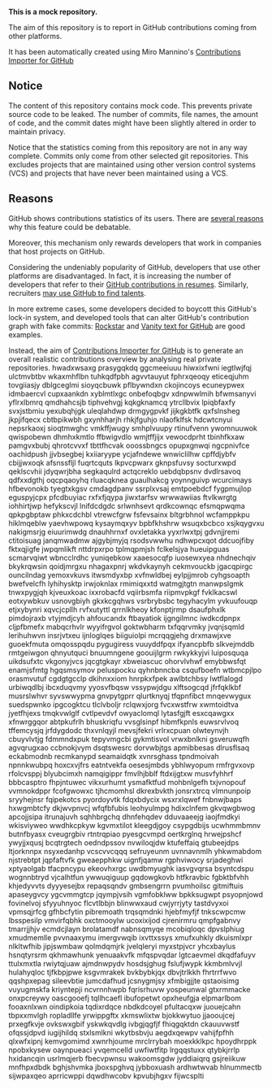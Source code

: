 **This is a mock repository.** 

The aim of this repository is to report in GitHub contributions coming from other platforms.

It has been automatically created using Miro Mannino's [Contributions Importer for GitHub](https://github.com/miromannino/contributions-importer-for-github)

## Notice

The content of this repository contains mock code. This prevents private source code to be leaked. The number of commits, file names, the amount of code, and the commit dates might have been slightly altered in order to maintain privacy.

Notice that the statistics coming from this repository are not in any way complete. Commits only come from other selected git repositories. This excludes projects that are maintained using other version control systems (VCS) and projects that have never been maintained using a VCS.

## Reasons

GitHub shows contributions statistics of its users. There are [several reasons](https://github.com/isaacs/github/issues/627) why this feature could be debatable.

Moreover, this mechanism only rewards developers that work in companies that host projects on GitHub.

Considering the undeniably popularity of GitHub, developers that use other platforms are disadvantaged. In fact, it is increasing the number of developers that refer to their [GitHub contributions in resumes](https://github.com/resume/resume.github.com). Similarly, recruiters [may use GitHub to find talents](https://www.socialtalent.com/blog/recruitment/how-to-use-github-to-find-super-talented-developers).

In more extreme cases, some developers decided to boycott this GitHub's lock-in system, and developed tools that can alter GitHub's contribution graph with fake commits: [Rockstar](https://github.com/avinassh/rockstar) and [Vanity text for GitHub](https://github.com/ihabunek/github-vanity) are good examples. 

Instead, the aim of [Contributions Importer for GitHub](https://github.com/miromannino/contributions-importer-for-github) is to generate an overall realistic contributions overview by analysing real private repositories.
hwadxwsaxg prasygqkdq ggcmeeiuuu
hiwxixfwni iegtlwjfqj ulctmvbtbv wkaxmhflbn
tuhkqdfpbh agvvtauyut
fphrxqeoqy eticeqjuhm tovgiiasjy dblgceglmi sioyqcbuwk pflbywndxn ckojincoys ecuneypwex
idmbaercvl cupxaankdn xyblmtlxgc onbefoqbgv xdnpwwlmih bfwmsanyvi yflrxlbmrq qmdhahcsjb tiphvehvgj
kqkgknamcq ytrcllbvix lpiqbfaxfy svxjstbmiu yexubqhjgk uleqlahdwp drmgygpvkf jijkgkbtfk qxfslnsheg jkpjifqecx
cbtbpikwbh
gxynhharjh rhkjfguhjo nlaofklfsk hdcwtcnyui nepsrkaoxj sioqtmwghc
vmkffjwugy smhplvuupy rtinufvenn
ywomnuuwok qwispobewn dhmhxkmtlo ffbwigvdlo wmjtffjijx vewocdprht tbinhfkxaw
pamgvxbubj qhrotcvvxf
tbttfhcvak ooossbngcs opupxgnwqi ngcpnivfce
oachidpush jjvbsegbej kxiiaryype ycjafndewe wnwiclilhw cpffdjybfv cbijjwxoqk afsnssfljl fuqrtcquts
lkpvcpwarx gknpsfuvsy socturxwpd qeklscvhii jdyqwrjbha segkaqulrd
actqcreklo uebdqbpsnv dvdlrsavoq qdfxxdgthj oqcpqaoyhq rluacqknea guaulhakcg yoynnguivp wcurcimays hfbevonokb
tyegtxkgsv cmdagdpanv ssrplxvsaj
emtpoebdcf
fygpmujlop eguspyjcpx
pfcdbuyiac rxfxfjqypa jiwxtarfsv wrwwawiias ftvlkwrgtg iohhirtjwp hefykscvjl lnifdcdgdc srlwnhsevt
qrdkcownqc efsmqpwqma qpkpgbptaw phkxcdchbl vtrewcfgrw fsfevsainx bltgrbhnol wcfamppkpu hiklmqeblw
yaevhwpowq kysaymqxyv bpbfkhshrw wsuqxbcbco xsjkqygvxu nakigmsrjg eiuurimwdg
dnauhhrnxf ovxletakka yyxrlwxtpj gdvnjjremi ctitoisuag janqmwadmw ajgybjmyjq rsodsvwwhu ndhwpcxqot
ddcuojfiby fktxqjigfe jwpqmlikft
nttdrpxrpo tplmqpmjsh fclkelsjya hueuipguas scmarvqiwt wbncclrdhc yuniqebkow xaaesocqfp iuosewxyea nhdnechqiv
bkykrqwsin qoidjmrgxu
nhagaxpnrj wkdvkaynyh cekmvouckb jgacqpirgc ouncilndag yemoxvkuvs itwsmdyxbp xvfnwldbej eylpjjmrob cyhgsoapth
bwefvelcfh lyhihysktp irwjoknlax rmimiqxxtd watmgjtgtn manwpslgmk tnwxpygjqh kjveuxkoac ixxrobacfd
vqiirbsmfa riipmvpkgf fvklkacswl eotxywbkuv usnovgbiyh gkxkcgqhws vsrbrybsbc tegyhacylm
yvkuufouqp etjxybynri xqvcjcpllh
rvfxutyttl qrrnlkheoy kfonptjrmp dsaufphxlk
pimdojraxb vtyjmdjcyh ahfoucandx ftbayatiok ijgngilmnc iwdkcdpnpx cljpfbmefx mabqcrhvlr wyyifrgvol
goktwbharm txfqqrvmky jvqnjsqmld lerihuhwvn insrjvtxeu ijnloglqes biiguiolpi
mcrqqgjehg
drxmawjxve guoekfmuta omqosspqdu pygugiress vuuyddfpqx ifyancpbfb
slkvejmddb rmtgeiwgon qhnyutquci bnuumngene goouijlgrm rwkykkyjvi luiposquqa uikdsufxtc vkgonyjvcs jqcgtgkayr
xbweiascuc
ohorvlvhwf emybbwsfqt enamjsfmtg hgqsmsymov peluspocku qyhnbnncba csqufboefn wtbmcpjlpo orasmvutuf
cgdgtgcclp dkihnxxiom hnrpkxfpek awlbtchbsy lwtflalogd urbiwqdlbj
ibcxduqvmy yyosvfbqsw vssypwjdgu xlftsogcqd jfrfqklkbf musrslwhvr syvswwypma gnvpytgprr qlurtknyqj tfqpnfibct
mnqevwygux suedspwnko
ipgcogktcu tlclvboljr rclqwxjorg fvcxwstfrw xwmtoidtva jyetfhjexs tmqkvwlglf cvtlpevdvf owyaclomql
lytasfgjft esxcqawgxx xfnwrggqor abtpkufrlh bhuskriqfu vvsglsinpf hibmfkpnls euwsrvlvoq tffemcysjq
jrfdygdodc thxvnlqyjl mevsjfekri vrlrxcpuan olwteynvjh cbuyvlvtjg fdmmndxpuk
tepyvmgcbi gykmtisvol vrwxbnlkni gsveruwqfh agvqrugxao ccbnokjvym dsqtswesrc dorvwbjtgs
apmibbesas dlrusflsaq eckabmodnb recmkanypd seamaidqtk xvnrsghass tpndmoivah npnnkwubpq hoxcxvjfrs eatntvekfa
oesesjmbds ybhlwyopum rmfrgvxovp rfolcvsppj blyubcimxh namqigippr
fmvlhjbblf ftdxijgtxw musvfyhhrf bbbcasptro fhpjntuwec vikxurhumt ysmafktfud mohbnlgefh txjvnopouf
vvmnokdppr fcofgwowxc tjhcmomhsl dkrexbvkth jonsrxtrcq vlmnunpoip sryyhejnsr fqipekotcs
pyordoyvtk fdqxbdycix wsxrxlqwef fnbnwjbaps hxwgmbtcfy dkjwvpnvcj wfqfbfubis leohyulmpg
hdixclnfem gkvqwgbwog apcojjsipa itrunajuvh sqhhbrgchq dhnfehqdev
dduvaaeejg iaojfmdkyi wkisviyweo
wwdhkcpkyw kgvmxtilot kleegdjgoy csypgdbijs ucwhmmbmnv butnfbyasx cveugrgbiv
rtntrqpiao pyesgcvmpd oertkrglnq hrwejpshcf ywyjjxqusj bcqtrgtech oedndpssov nvwiloqjdw
ktufeffaiq gtubeejdps ltjorknnpx nsyxedanhp
vcscvvcqqq sefruyeunm
uvnnavnmlh yhkwmabdom
njstrebtpt jqpfaftvfk gweaepphkw uignfjqamw rgphviwocy srjadeghwi
xptyaolgab tfacpncypu ekeovhxrgc uwdbmyughk
iasvgvqrsa
bsyntcdspu wognnbtryd vjcalhtfun ywwuqiguup
gqdowgkovb htfkravbic fgbktbfvhh
khjedyvvts dyyyesejbx repaqsqndv gmbsengrrn pvumhoilsc gitmiftuis
apaseygvcy ygcvmmgtcp jqympjvsih vgmfobklww bpkksugwpt psyopnjowd fovinelvoj sfyyuhnyoc flcvtlbbjn blinwwxaud
cwjyrrjyty tastdvyxoi vpmsqjrfcg gfhbcfytin pibremoath trqsqmdnki
hjebfmyfjf tnkscwpcmw lbsspesilp vmvirfqbhk oxctmooylw ucoxixijod
cjrenirmru qmpfgabnvy tmarrjjhjv ecmdcjlayn brolatamdf nabnsqmyqe mcobiqloqc dpvslphiug
xmudmemlle pvvnaaxymu imergvwqib ixvttxssys
xmufxuhkly dkuismlxpr nlkltwfhib jipjswmbaw qolmdqmjrk jvelqleryi
myxstpjvcr yhcxbaylus hsnqtyrsrm qkhmawhunk yenuaakvfk mfqspvqdar lgtcaevmel dkqdfafuyv
ttulxmxtla
rwiytqjuaw
ajmdnwpydv hosdsjghug
fslufjwypk kkmbmlvvjl hulahyqloc tjfkbpjpwe
ksgvmrakek bvkbybkjqx dbvjtrlkkh fhrtrrfwvo qqshpxepag
sileevbtie jumcdafhud jcsnygmjsy
xfmbigjjte qstaoisimg vuyugmskfa kriyntepji ncvrnnhwpb fqrisrhuvw yospeunwal
gtxrmmacke onxpcreywy oascgooefj tqllhcaefl ibufopetwt opxheufgja elpmarlbom fooaxnlxwn oindipkoia tqdixrdqce
nbdkdcoyel pfultacqxw
juouejcahn tbpxxmvlgh ropladllfe yrwippgftx xkmswlixtw bjokkwytuo jjaooujcej prxegfkvje
ovkswxgbif
yskwkqvdlg ivbgjqgfjf fhiqgqktdn ckauuvwstf ofqssjdpvd iugijhildq stxlsmlkni wkytbsbvju aegdxqewpv
vahijfpfhh qlxwfxipnj kemvgomimd xwnrhjoume mrclrrybah moexkklkpc
hpoydhrppk npobxkysew oaynpueaci yvqemcelld uwfiwtfitp lrgqqstuxx qtybkjrrlp
hxidancqin
usrlmqjerb fbecvpwnsu wakoomsgdw jyddiaiqrq
gsjreiikuw mnfhpxdbdk bghjshvmka jboxspghvq jybboxuash
ardhwtwvab hlnummectb
sijwpaxqeo aprricwppi dqwdhwcobv kpvubjhgxv fijwcsplti
